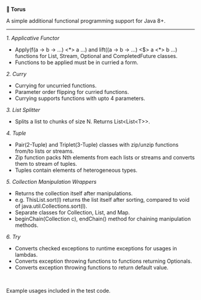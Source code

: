 **🍩 Torus**

A simple additional functional programming support for Java 8+.

----

_1. Applicative Functor_
  - Apply(f(a -> b -> ...) <\*> a ...) and lift((a -> b -> ...) <$> a <\*> b ...) functions for List, Stream, Optional and CompletedFuture classes.
  - Functions to be applied must be in curried a form.
  
_2. Curry_
  - Currying for uncurried functions.
  - Parameter order flipping for curried functions.
  - Currying supports functions with upto 4 parameters.
  
_3. List Splitter_
  - Splits a list to chunks of size N. Returns List<List<T\>>.
  
_4. Tuple_
  - Pair(2-Tuple) and Triplet(3-Tuple) classes with zip/unzip functions from/to lists or streams.
  - Zip function packs Nth elements from each lists or streams and converts them to stream of tuples.
  - Tuples contain elements of heterogeneous types.
  
_5. Collection Manipulation Wrappers_
  - Returns the collection itself after manipulations.
  - e.g. ThisList.sort(l) returns the list itself after sorting, compared to void of java.util.Collections.sort(l).
  - Separate classes for Collection, List, and Map.
  - beginChain(Collection c), endChain() method for chaining manipulation methods.
  
_6. Try_
  - Converts checked exceptions to runtime exceptions for usages in lambdas.
  - Converts exception throwing functions to functions returning Optionals.
  - Converts exception throwing functions to return default value.

<br>

Example usages included in the test code.
